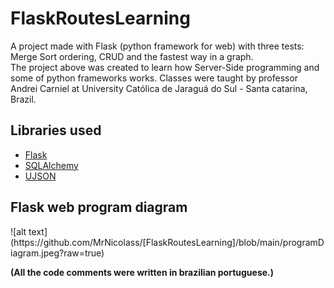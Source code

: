 # FlaskRoutesLearning
 A project made with Flask (python framework for web) with three tests: Merge Sort ordering, CRUD and the fastest way in a graph.<br>
 The project above was created to learn how Server-Side programming and some of python frameworks works. Classes were taught by professor Andrei Carniel at University Católica de Jaraguá do Sul - Santa catarina, Brazil.<br>

<h2>Libraries used</h2>
<ul>
  <li><a href='https://flask.palletsprojects.com/en/3.0.x/'>Flask</a></li>
  <li><a href='https://www.sqlalchemy.org/'>SQLAlchemy</a></li>
  <li><a href='https://pypi.org/project/ujson/'>UJSON</a></li>
</ul>

<h2>Flask web program diagram</h2>
![alt text](https://github.com/MrNicolass/[FlaskRoutesLearning]/blob/main/programDiagram.jpeg?raw=true)

 <Strong>(All the code comments were written in brazilian portuguese.)</strong>